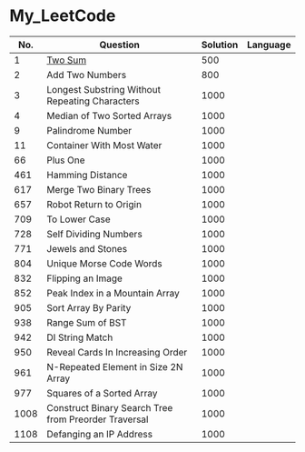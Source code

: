 # My_LeetCode


 No.   | Question  | Solution | Language  
-------| ----------| ---------|-----------  
1      |[Two Sum](https://leetcode.com/problems/two-sum/)                   |  500 
2      |Add Two Numbers                   |  800 
3      |Longest Substring Without Repeating Characters                    | 1000  
4      |Median of Two Sorted Arrays                    | 1000
9      |Palindrome Number                    | 1000
11     |Container With Most Water                    | 1000
66     |Plus One                    | 1000
461    |Hamming Distance                    | 1000
617    |Merge Two Binary Trees                 | 1000
657    |Robot Return to Origin                   | 1000
709    |To Lower Case                    | 1000
728    |Self Dividing Numbers                  | 1000
771    |Jewels and Stones                    | 1000
804    |Unique Morse Code Words                    | 1000
832    |Flipping an Image                    | 1000
852    |Peak Index in a Mountain Array                    | 1000
905    |Sort Array By Parity                    | 1000
938    |Range Sum of BST                    | 1000
942    |DI String Match                    | 1000
950    |Reveal Cards In Increasing Order                    | 1000
961    |N-Repeated Element in Size 2N Array                    | 1000
977    |Squares of a Sorted Array                    | 1000
1008   |Construct Binary Search Tree from Preorder Traversal                     | 1000
1108   |Defanging an IP Address                    | 1000
